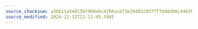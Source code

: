 ```yaml
---
source_checksum: a50b11e54813b7968e8c4284ac673e26493205f7f7b98d98c44d7bf5df4a291c
source_modified: 2024-12-12T21:11:49.594Z
---
```


